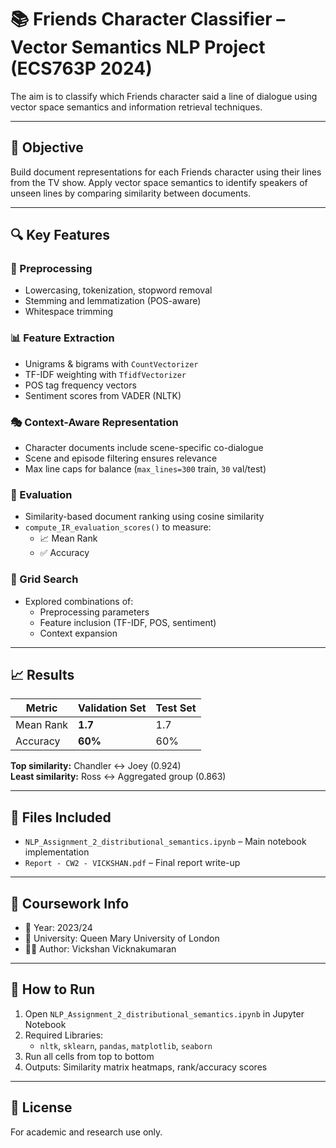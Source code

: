 # 📚 Friends Character Classifier – Vector Semantics NLP Project (ECS763P 2024)

The aim is to classify which Friends character said a line of dialogue using vector space semantics and information retrieval techniques.

---

## 🎯 Objective

Build document representations for each Friends character using their lines from the TV show. Apply vector space semantics to identify speakers of unseen lines by comparing similarity between documents.

---

## 🔍 Key Features

### 🧹 Preprocessing
- Lowercasing, tokenization, stopword removal
- Stemming and lemmatization (POS-aware)
- Whitespace trimming

### 📊 Feature Extraction
- Unigrams & bigrams with `CountVectorizer`
- TF-IDF weighting with `TfidfVectorizer`
- POS tag frequency vectors
- Sentiment scores from VADER (NLTK)

### 🎭 Context-Aware Representation
- Character documents include scene-specific co-dialogue
- Scene and episode filtering ensures relevance
- Max line caps for balance (`max_lines=300` train, `30` val/test)

### 🧪 Evaluation
- Similarity-based document ranking using cosine similarity
- `compute_IR_evaluation_scores()` to measure:
  - 📈 Mean Rank
  - ✅ Accuracy

### 🔁 Grid Search
- Explored combinations of:
  - Preprocessing parameters
  - Feature inclusion (TF-IDF, POS, sentiment)
  - Context expansion

---

## 📈 Results

| Metric     | Validation Set | Test Set |
|------------|----------------|----------|
| Mean Rank  | **1.7**        | 1.7      |
| Accuracy   | **60%**        | 60%      |

**Top similarity:** Chandler ↔ Joey (0.924)  
**Least similarity:** Ross ↔ Aggregated group (0.863)

---

## 📂 Files Included

- `NLP_Assignment_2_distributional_semantics.ipynb` – Main notebook implementation  
- `Report - CW2 - VICKSHAN.pdf` – Final report write-up  

---

## 🏫 Coursework Info
- 📅 Year: 2023/24  
- 🏫 University: Queen Mary University of London  
- 👨‍💻 Author: Vickshan Vicknakumaran

---

## 🚀 How to Run

1. Open `NLP_Assignment_2_distributional_semantics.ipynb` in Jupyter Notebook  
2. Required Libraries:
   - `nltk`, `sklearn`, `pandas`, `matplotlib`, `seaborn`
3. Run all cells from top to bottom
4. Outputs: Similarity matrix heatmaps, rank/accuracy scores

---

## 📜 License

For academic and research use only.
